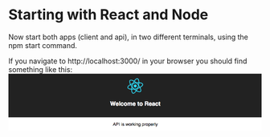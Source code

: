# Starting with React and Node

Now start both apps (client and api), in two different terminals, using the npm start command.

If you navigate to http://localhost:3000/ in your browser you should find something like this:
![test](example.png)

